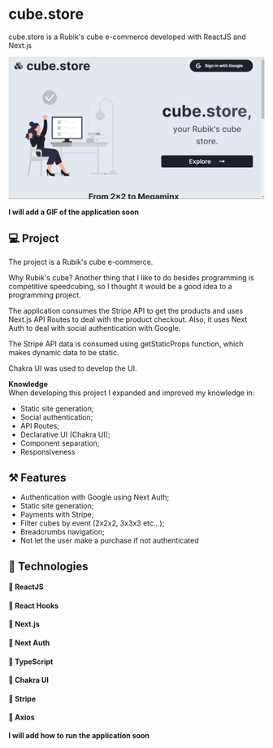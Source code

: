 # cube.store

cube.store is a Rubik's cube e-commerce developed with ReactJS and Next.js
<br />

![Landing page](./.github/readme/capa.png)

**I will add a GIF of the application soon**

## 💻 Project

The project is a Rubik's cube e-commerce.

Why Rubik's cube? Another thing that I like to do besides programming is competitive speedcubing, so I thought it would be a good idea to a programming project.

The application consumes the Stripe API to get the products and uses Next.js API Routes to deal with the product checkout. Also, it uses Next Auth to deal with social authentication with Google.

The Stripe API data is consumed using getStaticProps function, which makes dynamic data to be static.

Chakra UI was used to develop the UI.

**Knowledge** <br />
When developing this project I expanded and improved my knowledge in:

- Static site generation;
- Social authentication;
- API Routes;
- Declarative UI (Chakra UI);
- Component separation;
- Responsiveness

## ⚒️ Features

- Authentication with Google using Next Auth;
- Static site generation;
- Payments with Stripe;
- Filter cubes by event (2x2x2, 3x3x3 etc...);
- Breadcrumbs navigation;
- Not let the user make a purchase if not authenticated

## 💙 Technologies

#### 🚀 ReactJS

#### 🚀 React Hooks

#### 🚀 Next.js

#### 🚀 Next Auth

#### 🚀 TypeScript

#### 🚀 Chakra UI

#### 🚀 Stripe

#### 🚀 Axios

**I will add how to run the application soon**
